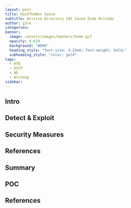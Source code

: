 ```yaml
---
layout: post
title: HackTheBox Sauna
subtitle: Acitive Directory 101 Sauna Exam WriteUp
author: g3rm
categories: 
banner:
  image: /assets/images/banners/home.gif
  opacity: 0.618
  background: "#000"
  heading_style: "font-size: 4.25em; font-weight: bold;"
  subheading_style: "color: gold"
tags:
  - HTB
  - OSCP
  - AD
  - WriteUp
sidebar:
---
```



## Intro


## Detect & Exploit 


## Security Measures

## References

## Summary

## POC

## References